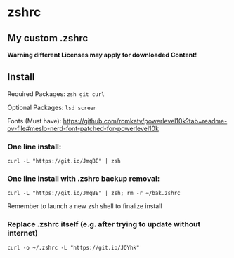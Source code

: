 # zshrc
## My custom .zshrc

__Warning different Licenses may apply for downloaded Content!__

## Install
Required Packages: `zsh git curl`

Optional Packages: `lsd screen`

Fonts (Must have): https://github.com/romkatv/powerlevel10k?tab=readme-ov-file#meslo-nerd-font-patched-for-powerlevel10k

### One line install:
`curl -L "https://git.io/JmqBE" | zsh`

### One line install with .zshrc backup removal:
`curl -L "https://git.io/JmqBE" | zsh; rm -r ~/bak.zshrc`

Remember to launch a new zsh shell to finalize install

### Replace .zshrc itself (e.g. after trying to update without internet)
`curl -o ~/.zshrc -L "https://git.io/JOYhk"`
